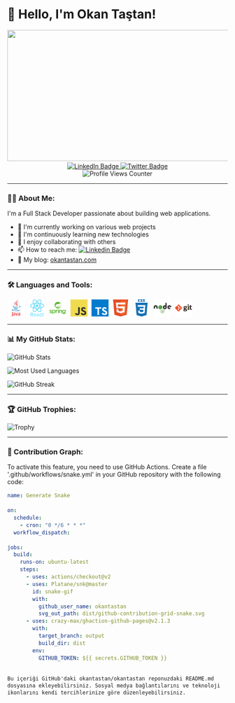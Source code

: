 # 👋 Hello, I'm Okan Taştan!

<div align="center">
  <img src="https://media.giphy.com/media/dWesBcTLavkZuG35MI/giphy.gif" width="600" height="300"/>
</div>

<div align="center">
  <a href="https://www.linkedin.com/in/okantastan" target="_blank">
    <img src="https://img.shields.io/badge/LinkedIn-blue?style=for-the-badge&logo=linkedin&logoColor=white" alt="LinkedIn Badge"/>
  </a>
  <a href="https://twitter.com/okantastan" target="_blank">
    <img src="https://img.shields.io/badge/Twitter-blue?style=for-the-badge&logo=twitter&logoColor=white" alt="Twitter Badge"/>
  </a>
</div>

<div align="center">
  <img src="https://komarev.com/ghpvc/?username=okantastan&style=flat-square&color=blue" alt="Profile Views Counter"/>
</div>

---

### 👨‍💻 About Me:

I'm a Full Stack Developer passionate about building web applications.

- 🔭 I'm currently working on various web projects
- 🌱 I'm continuously learning new technologies
- 👯 I enjoy collaborating with others
- 📫 How to reach me: [![Linkedin Badge](https://img.shields.io/badge/-okantastan-blue?style=flat&logo=Linkedin&logoColor=white)](https://www.linkedin.com/in/okantastan)
- 📝 My blog: [okantastan.com](https://okantastan.com)

---

### 🛠️ Languages and Tools:

<div>
  <img src="https://github.com/devicons/devicon/blob/master/icons/java/java-original-wordmark.svg" title="Java" alt="Java" width="40" height="40"/>&nbsp;
  <img src="https://github.com/devicons/devicon/blob/master/icons/react/react-original-wordmark.svg" title="React" alt="React" width="40" height="40"/>&nbsp;
  <img src="https://github.com/devicons/devicon/blob/master/icons/spring/spring-original-wordmark.svg" title="Spring" alt="Spring" width="40" height="40"/>&nbsp;
  <img src="https://github.com/devicons/devicon/blob/master/icons/javascript/javascript-original.svg" title="JavaScript" alt="JavaScript" width="40" height="40"/>&nbsp;
  <img src="https://github.com/devicons/devicon/blob/master/icons/typescript/typescript-original.svg" title="TypeScript" alt="TypeScript" width="40" height="40"/>&nbsp;
  <img src="https://github.com/devicons/devicon/blob/master/icons/html5/html5-original.svg" title="HTML5" alt="HTML" width="40" height="40"/>&nbsp;
  <img src="https://github.com/devicons/devicon/blob/master/icons/css3/css3-plain-wordmark.svg" title="CSS3" alt="CSS" width="40" height="40"/>&nbsp;
  <img src="https://github.com/devicons/devicon/blob/master/icons/nodejs/nodejs-original-wordmark.svg" title="NodeJS" alt="NodeJS" width="40" height="40"/>&nbsp;
  <img src="https://github.com/devicons/devicon/blob/master/icons/git/git-original-wordmark.svg" title="Git" alt="Git" width="40" height="40"/>
</div>

---

### 📊 My GitHub Stats:

![GitHub Stats](https://github-readme-stats.vercel.app/api?username=okantastan&show_icons=true&theme=tokyonight)

![Most Used Languages](https://github-readme-stats.vercel.app/api/top-langs/?username=okantastan&layout=compact&theme=tokyonight)

![GitHub Streak](https://github-readme-streak-stats.herokuapp.com/?user=okantastan&theme=tokyonight)

---

### 🏆 GitHub Trophies:

![Trophy](https://github-profile-trophy.vercel.app/?username=okantastan&theme=onedark)

---

### 🐍 Contribution Graph:

To activate this feature, you need to use GitHub Actions. Create a file '.github/workflows/snake.yml' in your GitHub repository with the following code:

```yaml
name: Generate Snake

on:
  schedule:
    - cron: "0 */6 * * *"
  workflow_dispatch:

jobs:
  build:
    runs-on: ubuntu-latest
    steps:
      - uses: actions/checkout@v2
      - uses: Platane/snk@master
        id: snake-gif
        with:
          github_user_name: okantastan
          svg_out_path: dist/github-contribution-grid-snake.svg
      - uses: crazy-max/ghaction-github-pages@v2.1.3
        with:
          target_branch: output
          build_dir: dist
        env:
          GITHUB_TOKEN: ${{ secrets.GITHUB_TOKEN }}
```
```

Bu içeriği GitHub'daki okantastan/okantastan reponuzdaki README.md dosyasına ekleyebilirsiniz. Sosyal medya bağlantılarını ve teknoloji ikonlarını kendi tercihlerinize göre düzenleyebilirsiniz.
